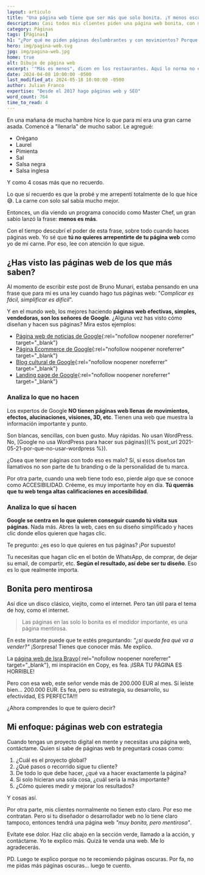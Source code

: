 ```yaml
---
layout: articulo
title: "Una página web tiene que ser más que solo bonita. ¡Y menos oscura!"
description: Casi todos mis clientes piden una página web bonita, con movimientos y efectos. Aquí te muestro por qué no hacerlas así y qué lo hace más efectiva
category: Páginas
tags: [Páginas]
h1: "¿Por qué me piden páginas deslumbrantes y con movimientos? Porque no saben esto"
hero: img/pagina-web.svg
jpg: img/pagina-web.jpg
home: true
alt: Dibujo de página web
excerpt: '"Más es menos", dicen en los restaurantes. Aquí lo norma no es diferente. Te cuento más.'
date: 2024-04-08 10:00:00 -0500
last_modified_at: 2024-05-18 10:00:00 -0500
author: Julian Franco
expertise: "Desde el 2017 hago páginas web y SEO"
word_count: 764
time_to_read: 4
---
```

En una mañana de mucha hambre hice lo que para mí era una gran carne asada. Comencé a "llenarla" de mucho sabor. Le agregué:

* Orégano
* Laurel
* Pimienta
* Sal
* Salsa negra
* Salsa inglesa

Y como 4 cosas más que no recuerdo.

Lo que sí recuerdo es que la probé y me arrepentí totalmente de lo que hice 😅. La carne con solo sal sabía mucho mejor.

Entonces, un día viendo un programa conocido como Master Chef, un gran sabio lanzó la frase: **menos es más**.

Con el tiempo descubrí el poder de esta frase, sobre todo cuando haces páginas web. Yo sé que **tú no quieres arrepentirte de tu página web** como yo de mi carne. Por eso, lee con atención lo que sigue.

## ¿Has visto las páginas web de los que más saben?

Al momento de escribir este post de Bruno Munari, estaba pensando en una frase que para mí es una ley cuando hago tus páginas web: "*Complicar es fácil, simplificar es difícil*".

Y en el mundo web, los mejores haciendo **páginas web efectivas, simples, vendedoras, son los señores de Google**. ¿Alguna vez has visto cómo diseñan y hacen sus páginas? Mira estos ejemplos:

* [Página web de noticias de Google](https://news.google.com/){:rel="nofollow noopener noreferrer" target="_blank"}
* [Página Ecommerce de Google](https://shopping.google.com/){:rel="nofollow noopener noreferrer" target="_blank"}
* [Blog cultural de Google](https://artsandculture.google.com/){:rel="nofollow noopener noreferrer" target="_blank"}
* [Landing page de Google](https://www.youtube.com/premium){:rel="nofollow noopener noreferrer" target="_blank"}

### Analiza lo que no hacen

Los expertos de Google **NO tienen páginas web llenas de movimientos, efectos, alucinaciones, visiones, 3D, etc**. Tienen una web que muestra la información importante y punto.

Son blancas, sencillas, con buen gusto. Muy rápidas. No usan WordPress. No, [Google no usa WordPress para hacer sus páginas]({% post_url 2021-05-21-por-que-no-usar-wordpress %}).

¿Osea que tener páginas con todo eso es malo? Sí, si esos diseños tan llamativos no son parte de tu branding o de la personalidad de tu marca.

Por otra parte, cuando una web tiene todo eso, pierde algo que se conoce como ACCESIBILIDAD. Créeme, es muy importante hoy en día. **Tú querrás que tu web tenga altas calificaciones en accesibilidad**.

### Analiza lo que sí hacen

**Google se centra en lo que quieren conseguir cuando tú visita sus páginas**. Nada más. Abres la web, caes en su diseño simplificado y haces clic donde ellos quieren que hagas clic.

Te pregunto: ¿es eso lo que quieres en tus páginas? ¡Por supuesto!

Tu necesitas que hagan clic en el botón de WhatsApp, de comprar, de dejar su email, de compartir, etc. **Según el resultado, así debe ser tu diseño**. Eso es lo que realmente importa.

## Bonita pero mentirosa

Así dice un disco clásico, viejito, como el internet. Pero tan útil para el tema de hoy, como el internet.

>Las páginas en las solo lo bonita es el medidor importante, es una página mentirosa.

En este instante puede que te estés preguntando: *"¿si queda fea qué va a vender?"* ¡Sorpresa! Tienes que conocer más. Me explico.

La [página web de Isra Bravo](https://www.motivante.com/){:rel="nofollow noopener noreferrer" target="_blank"}, mi inspiración en Copy, es fea. ¡ISRA TU PÁGINA ES HORRIBLE!

Pero con esa web, este señor vende más de 200.000 EUR al mes. Sí leíste bien... 200.000 EUR. Es fea, pero su estrategia, su desarrollo, su efectividad, ES PERFECTA!!!

¿Ahora comprendes lo que te quiero decir?

## Mi enfoque: páginas web con estrategia

Cuando tengas un proyecto digital en mente y necesitas una página web, contáctame. Quien sí sabe de páginas web te preguntará cosas como:

1. ¿Cuál es el proyecto global?
2. ¿Qué pasos o recorrido sigue tu cliente?
3. De todo lo que debe hacer, ¿qué va a hacer exactamente la página?
4. Si solo hicieran una sola cosa, ¿cuál sería la más importante?
5. ¿Cómo quieres medir y mejorar los resultados?

Y cosas así.

Por otra parte, mis clientes normalmente no tienen esto claro. Por eso me contratan. Pero si tu diseñador o desarrollador web no lo tiene claro tampoco, entonces tendrá una página web *"muy bonita, pero mentirosa"*.

Evítate ese dolor. Haz clic abajo en la sección verde, llamado a la acción, y contáctame. Yo te explico más. Quizá te venda una web. Me lo agradecerás.

PD. Luego te explico porque no te recomiendo páginas oscuras. Por fa, no me pidas más páginas oscuras... luego te cuento.

